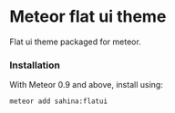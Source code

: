 # Meteor flat ui theme
Flat ui theme packaged for meteor.

### Installation
With Meteor 0.9 and above, install using:

    meteor add sahina:flatui
